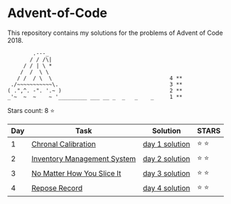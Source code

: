# Advent-of-Code
This repository contains my solutions for the problems of Advent of Code 2018.

```
        .---_
       / / /\|
     / / | \ *
    /  /  \ \ 
   / /  / \  \                                     4 **
 ./~~~~~~~~~~~\.                                   3 **
( .",^. -". '.~ )                                  2 **
_'~  ~  ~    ~ '_________ ___ __ _  _   _    _     1 **

```


Stars count: 8 :star:

Day | Task | Solution | STARS |
------------ | ------------ | ------------- | ------------- |
1 |[Chronal Calibration](./day-1/) |[day 1 solution](./day-1/Program.cs) | :star: :star: |
2 |[Inventory Management System](./day-2) |[day 2 solution](./day-2/Program.cs) | :star: :star: |
3 |[No Matter How You Slice It](./day-3) |[day 3 solution](./day-3/Program.cs) | :star: :star: |
4 |[Repose Record](./day-4) |[day 4 solution](./day-4/Program.cs) | :star: :star: |

